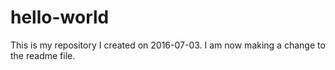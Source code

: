 # hello-world
This is my repository I created on 2016-07-03.
I am now making a change to the readme file.
